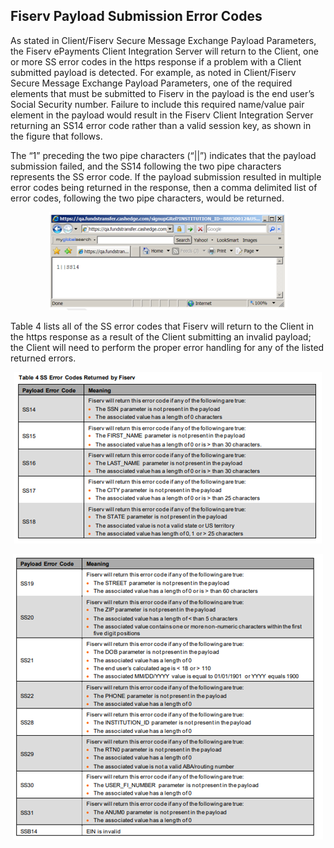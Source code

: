 ## Fiserv Payload Submission Error Codes

As stated in Client/Fiserv Secure Message Exchange Payload Parameters, the Fiserv ePayments Client Integration Server will return to the Client, one or more SS error codes in the https response if a problem with a Client submitted payload is detected. For example, as noted in Client/Fiserv Secure Message Exchange Payload Parameters, one of the required elements that must be submitted to Fiserv in the payload is the end user’s Social Security number. Failure to include this required name/value pair element in the payload would result in the Fiserv Client Integration Server returning an SS14 error code rather than a valid session key, as shown in the figure that follows.

The “1” preceding the two pipe characters (“||”) indicates that the payload submission failed, and the SS14 following the two pipe characters represents the SS error code. If the payload submission resulted in multiple error codes being returned in the response, then a comma delimited list of error codes, following the two pipe characters, would be returned.

<center>

![image](../../assets/images/Fiserv%20Payload%20Submission%20Error%20Codes-1.png) <br/>

</center>

Table 4 lists all of the SS error codes that Fiserv will return to the Client in the https response as a result of the Client submitting an invalid payload; the Client will need to perform the proper error handling for any of the listed returned errors.

<center>

![image](../../assets/images/Fiserv%20Payload%20Submission%20Error%20Codes-2.png) <br/>

</center>

<center>

![image](../../assets/images/Fiserv%20Payload%20Submission%20Error%20Codes-3.png) <br/>

</center>